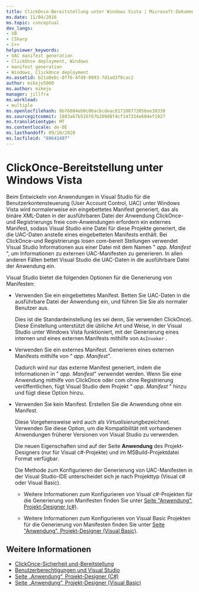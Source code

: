 ```yaml
---
title: ClickOnce-Bereitstellung unter Windows Vista | Microsoft-Dokumentation
ms.date: 11/04/2016
ms.topic: conceptual
dev_langs:
- VB
- CSharp
- C++
helpviewer_keywords:
- UAC manifest generation
- ClickOnce deployment, Windows
- manifest generation
- Windows, ClickOnce deployment
ms.assetid: b21a0ebc-0ff6-4f49-8993-7d1ad3f8cac2
author: mikejo5000
ms.author: mikejo
manager: jillfra
ms.workload:
- multiple
ms.openlocfilehash: 8b76804eb8c06acbcdeac017108773056ee38338
ms.sourcegitcommit: 1803a67b516f67b209d8f4cf147314e604ef1927
ms.translationtype: MT
ms.contentlocale: de-DE
ms.lasthandoff: 09/10/2020
ms.locfileid: "89641497"
---
```

# <a name="clickonce-deployment-on-windows-vista"></a>ClickOnce-Bereitstellung unter Windows Vista

Beim Entwickeln von Anwendungen in Visual Studio für die Benutzerkontensteuerung (User Account Control, UAC) unter Windows Vista wird normalerweise ein eingebettetes Manifest generiert, das als binäre XML-Daten in der ausführbaren Datei der Anwendung  ClickOnce-und Registrierungs freie com-Anwendungen erfordern ein externes Manifest, sodass Visual Studio eine Datei für diese Projekte generiert, die die UAC-Daten anstelle eines eingebetteten Manifests enthält. Bei ClickOnce-und Registrierungs losen com-bereit Stellungen verwendet Visual Studio Informationen aus einer Datei mit dem Namen " *app. Manifest* ", um Informationen zu externen UAC-Manifesten zu generieren. In allen anderen Fällen bettet Visual Studio die UAC-Daten in die ausführbare Datei der Anwendung ein.

Visual Studio bietet die folgenden Optionen für die Generierung von Manifesten:

- Verwenden Sie ein eingebettetes Manifest. Betten Sie UAC-Daten in die ausführbare Datei der Anwendung ein, und führen Sie Sie als normaler Benutzer aus.

   Dies ist die Standardeinstellung (es sei denn, Sie verwenden ClickOnce). Diese Einstellung unterstützt die übliche Art und Weise, in der Visual Studio unter Windows Vista funktioniert, mit der Generierung eines internen und eines externen Manifests mithilfe von `AsInvoker` .

- Verwenden Sie ein externes Manifest. Generieren eines externen Manifests mithilfe von " *app. Manifest*".

   Dadurch wird nur das externe Manifest generiert, indem die Informationen in " *app. Manifest*" verwendet werden. Wenn Sie eine Anwendung mithilfe von ClickOnce oder com ohne Registrierung veröffentlichen, fügt Visual Studio dem Projekt " *app. Manifest* " hinzu und fügt diese Option hinzu.

- Verwenden Sie kein Manifest. Erstellen Sie die Anwendung ohne ein Manifest.

   Diese Vorgehensweise wird auch als *Virtualisierung*bezeichnet. Verwenden Sie diese Option, um die Kompatibilität mit vorhandenen Anwendungen früherer Versionen von Visual Studio zu verwenden.

  Die neuen Eigenschaften sind auf der Seite **Anwendung** des Projekt-Designers (nur für Visual c#-Projekte) und im MSBuild-Projektdatei Format verfügbar.

  Die Methode zum Konfigurieren der Generierung von UAC-Manifesten in der Visual Studio-IDE unterscheidet sich je nach Projekttyp (Visual c# oder Visual Basic).

  * Weitere Informationen zum Konfigurieren von Visual c#-Projekten für die Generierung von Manifesten finden Sie unter [Seite "Anwendung", Projekt-Designer (c#)](../ide/reference/application-page-project-designer-csharp.md).

  * Weitere Informationen zum Konfigurieren von Visual Basic Projekten für die Generierung von Manifesten finden Sie unter [Seite "Anwendung", Projekt-Designer (Visual Basic)](../ide/reference/application-page-project-designer-visual-basic.md).

## <a name="see-also"></a>Weitere Informationen
- [ClickOnce-Sicherheit und-Bereitstellung](../deployment/clickonce-security-and-deployment.md)
- [Benutzerberechtigungen und Visual Studio](/previous-versions/ms165100(v=vs.100))
- [Seite „Anwendung“, Projekt-Designer (C#)](../ide/reference/application-page-project-designer-csharp.md)
- [Seite „Anwendung“, Projekt-Designer (Visual Basic)](../ide/reference/application-page-project-designer-visual-basic.md)